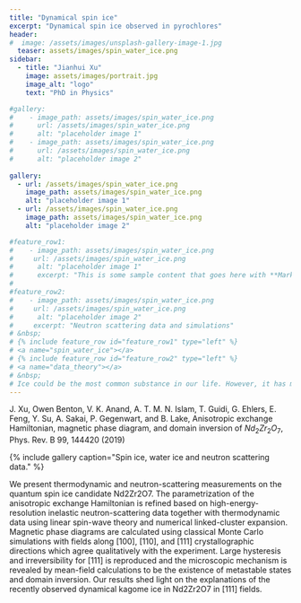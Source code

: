 ```yaml
---
title: "Dynamical spin ice"
excerpt: "Dynamical spin ice observed in pyrochlores"
header:
#  image: /assets/images/unsplash-gallery-image-1.jpg
  teaser: assets/images/spin_water_ice.png
sidebar:
  - title: "Jianhui Xu"
    image: assets/images/portrait.jpg
    image_alt: "logo"
    text: "PhD in Physics"

#gallery:
#    - image_path: assets/images/spin_water_ice.png
#      url: /assets/images/spin_water_ice.png
#      alt: "placeholder image 1"
#    - image_path: assets/images/spin_water_ice.png
#      url: /assets/images/spin_water_ice.png
#      alt: "placeholder image 2"
 
gallery:
  - url: /assets/images/spin_water_ice.png
    image_path: assets/images/spin_water_ice.png
    alt: "placeholder image 1"
  - url: /assets/images/spin_water_ice.png
    image_path: assets/images/spin_water_ice.png
    alt: "placeholder image 2"

#feature_row1:
#    - image_path: assets/images/spin_water_ice.png
#	  url: /assets/images/spin_water_ice.png
#      alt: "placeholder image 1"
#      excerpt: "This is some sample content that goes here with **Markdown** formatting."
#	  
#feature_row2:
#    - image_path: assets/images/spin_water_ice.png
#	  url: /assets/images/spin_water_ice.png
#      alt: "placeholder image 2"
#	  excerpt: "Neutron scattering data and simulations"
# &nbsp;
# {% include feature_row id="feature_row1" type="left" %}
# <a name="spin_water_ice"></a> 
# {% include feature_row id="feature_row2" type="left" %}
# <a name="data_theory"></a> 
# &nbsp;
# Ice could be the most common substance in our life. However, it has many striking physical properties. For example, the density of ice is approximately 90% of water, 
---
```

J. Xu, Owen Benton, V. K. Anand, A. T. M. N. Islam, T. Guidi, G. Ehlers, E. Feng, Y. Su, A. Sakai, P. Gegenwart, and B. Lake, Anisotropic exchange Hamiltonian, magnetic phase diagram, and domain inversion of $Nd_2Zr_2O_7$, Phys. Rev. B 99, 144420 (2019)

{% include gallery caption="Spin ice, water ice and neutron scattering data." %}

We present thermodynamic and neutron-scattering measurements on the quantum spin ice candidate Nd2Zr2O7. The parametrization of the anisotropic exchange Hamiltonian is refined based on high-energy-resolution inelastic neutron-scattering data together with thermodynamic data using linear spin-wave theory and numerical linked-cluster expansion. Magnetic phase diagrams are calculated using classical Monte Carlo simulations with fields along [100], [110], and [111] crystallographic directions which agree qualitatively with the experiment. Large hysteresis and irreversibility for [111] is reproduced and the microscopic mechanism is revealed by mean-field calculations to be the existence of metastable states and domain inversion. Our results shed light on the explanations of the recently observed dynamical kagome ice in Nd2Zr2O7 in [111] fields.
